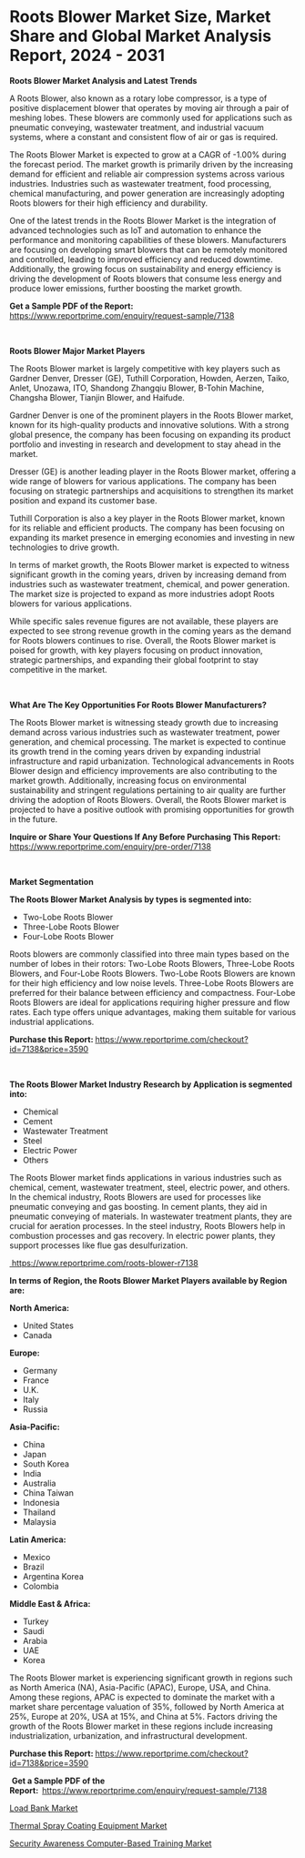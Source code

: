 <p><h1>Roots Blower Market Size, Market Share and Global Market Analysis Report, 2024 - 2031</h1></p><p><strong>Roots Blower Market Analysis and Latest Trends</strong></p>
<p><p>A Roots Blower, also known as a rotary lobe compressor, is a type of positive displacement blower that operates by moving air through a pair of meshing lobes. These blowers are commonly used for applications such as pneumatic conveying, wastewater treatment, and industrial vacuum systems, where a constant and consistent flow of air or gas is required.</p><p>The Roots Blower Market is expected to grow at a CAGR of -1.00% during the forecast period. The market growth is primarily driven by the increasing demand for efficient and reliable air compression systems across various industries. Industries such as wastewater treatment, food processing, chemical manufacturing, and power generation are increasingly adopting Roots blowers for their high efficiency and durability.</p><p>One of the latest trends in the Roots Blower Market is the integration of advanced technologies such as IoT and automation to enhance the performance and monitoring capabilities of these blowers. Manufacturers are focusing on developing smart blowers that can be remotely monitored and controlled, leading to improved efficiency and reduced downtime. Additionally, the growing focus on sustainability and energy efficiency is driving the development of Roots blowers that consume less energy and produce lower emissions, further boosting the market growth.</p></p>
<p><strong>Get a Sample PDF of the Report:&nbsp;</strong> <a href="https://www.reportprime.com/enquiry/request-sample/7138">https://www.reportprime.com/enquiry/request-sample/7138</a></p>
<p>&nbsp;</p>
<p><strong>Roots Blower Major Market Players</strong></p>
<p><p>The Roots Blower market is largely competitive with key players such as Gardner Denver, Dresser (GE), Tuthill Corporation, Howden, Aerzen, Taiko, Anlet, Unozawa, ITO, Shandong Zhangqiu Blower, B-Tohin Machine, Changsha Blower, Tianjin Blower, and Haifude. </p><p>Gardner Denver is one of the prominent players in the Roots Blower market, known for its high-quality products and innovative solutions. With a strong global presence, the company has been focusing on expanding its product portfolio and investing in research and development to stay ahead in the market.</p><p>Dresser (GE) is another leading player in the Roots Blower market, offering a wide range of blowers for various applications. The company has been focusing on strategic partnerships and acquisitions to strengthen its market position and expand its customer base.</p><p>Tuthill Corporation is also a key player in the Roots Blower market, known for its reliable and efficient products. The company has been focusing on expanding its market presence in emerging economies and investing in new technologies to drive growth.</p><p>In terms of market growth, the Roots Blower market is expected to witness significant growth in the coming years, driven by increasing demand from industries such as wastewater treatment, chemical, and power generation. The market size is projected to expand as more industries adopt Roots blowers for various applications.</p><p>While specific sales revenue figures are not available, these players are expected to see strong revenue growth in the coming years as the demand for Roots blowers continues to rise. Overall, the Roots Blower market is poised for growth, with key players focusing on product innovation, strategic partnerships, and expanding their global footprint to stay competitive in the market.</p></p>
<p>&nbsp;</p>
<p><strong>What Are The Key Opportunities For Roots Blower Manufacturers?</strong></p>
<p><p>The Roots Blower market is witnessing steady growth due to increasing demand across various industries such as wastewater treatment, power generation, and chemical processing. The market is expected to continue its growth trend in the coming years driven by expanding industrial infrastructure and rapid urbanization. Technological advancements in Roots Blower design and efficiency improvements are also contributing to the market growth. Additionally, increasing focus on environmental sustainability and stringent regulations pertaining to air quality are further driving the adoption of Roots Blowers. Overall, the Roots Blower market is projected to have a positive outlook with promising opportunities for growth in the future.</p></p>
<p><strong>Inquire or Share Your Questions If Any Before Purchasing This Report:</strong> <a href="https://www.reportprime.com/enquiry/pre-order/7138">https://www.reportprime.com/enquiry/pre-order/7138</a></p>
<p>&nbsp;</p>
<p><strong>Market Segmentation</strong></p>
<p><strong>The Roots Blower Market Analysis by types is segmented into:</strong></p>
<p><ul><li>Two-Lobe Roots Blower</li><li>Three-Lobe Roots Blower</li><li>Four-Lobe Roots Blower</li></ul></p>
<p><p>Roots blowers are commonly classified into three main types based on the number of lobes in their rotors: Two-Lobe Roots Blowers, Three-Lobe Roots Blowers, and Four-Lobe Roots Blowers. Two-Lobe Roots Blowers are known for their high efficiency and low noise levels. Three-Lobe Roots Blowers are preferred for their balance between efficiency and compactness. Four-Lobe Roots Blowers are ideal for applications requiring higher pressure and flow rates. Each type offers unique advantages, making them suitable for various industrial applications.</p></p>
<p><strong>Purchase this Report:&nbsp;</strong><a href="https://www.reportprime.com/checkout?id=7138&price=3590">https://www.reportprime.com/checkout?id=7138&price=3590</a></p>
<p>&nbsp;</p>
<p><strong>The Roots Blower Market Industry Research by Application is segmented into:</strong></p>
<p><ul><li>Chemical</li><li>Cement</li><li>Wastewater Treatment</li><li>Steel</li><li>Electric Power</li><li>Others</li></ul></p>
<p><p>The Roots Blower market finds applications in various industries such as chemical, cement, wastewater treatment, steel, electric power, and others. In the chemical industry, Roots Blowers are used for processes like pneumatic conveying and gas boosting. In cement plants, they aid in pneumatic conveying of materials. In wastewater treatment plants, they are crucial for aeration processes. In the steel industry, Roots Blowers help in combustion processes and gas recovery. In electric power plants, they support processes like flue gas desulfurization.</p></p>
<p><a href="https://www.reportprime.com/roots-blower-r7138">&nbsp;https://www.reportprime.com/roots-blower-r7138</a></p>
<p><strong>In terms of Region, the Roots Blower Market Players available by Region are:</strong></p>
<p>
    <p> <strong> North America: </strong>
        <ul>
            <li>United States</li>
            <li>Canada</li>
        </ul>
        </p> 
    <p> <strong> Europe: </strong>
        <ul>
            <li>Germany</li>
            <li>France</li>
            <li>U.K.</li>
            <li>Italy</li>
            <li>Russia</li>
        </ul>
        </p> 
    <p> <strong> Asia-Pacific: </strong>
        <ul>
            <li>China</li>
            <li>Japan</li>
            <li>South Korea</li>
            <li>India</li>
            <li>Australia</li>
            <li>China Taiwan</li>
            <li>Indonesia</li>
            <li>Thailand</li>
            <li>Malaysia</li>
        </ul>
        </p> 
    <p> <strong> Latin America: </strong>
        <ul>
            <li>Mexico</li>
            <li>Brazil</li>
            <li>Argentina Korea</li>
            <li>Colombia</li>
        </ul>
        </p> 
    <p> <strong> Middle East & Africa: </strong>
        <ul>
            <li>Turkey</li>
            <li>Saudi</li>
            <li>Arabia</li>
            <li>UAE</li>
            <li>Korea</li>
        </ul>
    </p>
    </p>
<p><p>The Roots Blower market is experiencing significant growth in regions such as North America (NA), Asia-Pacific (APAC), Europe, USA, and China. Among these regions, APAC is expected to dominate the market with a market share percentage valuation of 35%, followed by North America at 25%, Europe at 20%, USA at 15%, and China at 5%. Factors driving the growth of the Roots Blower market in these regions include increasing industrialization, urbanization, and infrastructural development.</p></p>
<p><strong>Purchase this Report: </strong><a href="https://www.reportprime.com/checkout?id=7138&price=3590">https://www.reportprime.com/checkout?id=7138&price=3590</a></p>
<p>&nbsp;<strong>Get a Sample PDF of the Report:&nbsp;&nbsp;</strong><a href="https://www.reportprime.com/enquiry/request-sample/7138">https://www.reportprime.com/enquiry/request-sample/7138</a></p>
<p><strong></strong></p>
<p><p><a href="https://github.com/JennyferFeil2023/Market-Research-Report-List-1/blob/main/load-bank-market.md">Load Bank Market</a></p><p><a href="https://github.com/gracielawharr/Market-Research-Report-List-1/blob/main/thermal-spray-coating-equipment-market.md">Thermal Spray Coating Equipment Market</a></p><p><a href="https://view.publitas.com/reportprime-1/security-awareness-computer-based-training-market-competitive-analysis-market-trends-and-forecast-to-2031/">Security Awareness Computer-Based Training Market</a></p></p>